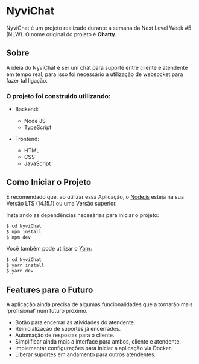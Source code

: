 # NyviChat

NyviChat é um projeto realizado durante a semana da Next Level Week #5 (NLW). O nome original do projeto é **Chatty**.

## Sobre

A ideia do NyviChat é ser um chat para suporte entre cliente e atendente em tempo real, para isso foi necessário a utilização de websocket para fazer tal ligação.

### O projeto foi construido utilizando:
- Backend:
  - Node JS
  - TypeScript

- Frontend:
  - HTML
  - CSS
  - JavaScript

## Como Iniciar o Projeto

É recomendado que, ao utilizar essa Aplicação, o [Node.js](https://nodejs.org/) esteja na sua Versão LTS (14.15.1) ou uma Versão superior.

Instalando as dependências necesárias para iniciar o projeto:
  ```sh
  $ cd NyviChat
  $ npm install
  $ npm dev
  ```

  Você também pode utilizar o [Yarn](https://yarnpkg.com):
  ```sh
  $ cd NyviChat
  $ yarn install
  $ yarn dev
  ```

## Features para o Futuro

A aplicação ainda precisa de algumas funcionalidades que a tornarão mais 'profisional' num futuro próximo.

- Botão para encerrar as atividades do atendente.
- Reinicialização de suportes já encerrados.
- Automação de respostas para o cliente.
- Simplificar ainda mais a interface para ambos, cliente e atendente.
- Implementar configurações para iniciar a aplicação via Docker.
- Liberar suportes em andamento para outros atendentes.
